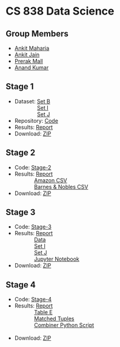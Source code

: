 CS 838 Data Science
=====================

Group Members
---------------------
* [Ankit Maharia](https://www.linkedin.com/in/ankitmaharia/)
* [Ankit Jain](https://www.linkedin.com/in/ajain64/)
* [Prerak Mall](https://www.linkedin.com/in/prerak-mall-a7982b43/)
* [Anand Kumar](https://www.linkedin.com/in/anand-kumar-potamsetti-78381761/)

Stage 1
-----------------------
* Dataset: [Set B](https://gitlab.com/Maharia/StageOne/tree/master/data/B)
<br />&nbsp;&nbsp;&nbsp;&nbsp;&nbsp;&nbsp;&nbsp;&nbsp;&nbsp;&nbsp;&nbsp;&nbsp;&nbsp;&nbsp;
           [Set I](https://gitlab.com/Maharia/StageOne/tree/master/data/I)
<br />&nbsp;&nbsp;&nbsp;&nbsp;&nbsp;&nbsp;&nbsp;&nbsp;&nbsp;&nbsp;&nbsp;&nbsp;&nbsp;&nbsp;
           [Set J](https://gitlab.com/Maharia/StageOne/tree/master/data/J)
* Repository: [Code](https://gitlab.com/Maharia/StageOne/tree/master)
* Results: [Report](https://gitlab.com/Maharia/StageOne/blob/master/CS838-DataScience.pdf)
* Download: [ZIP](https://gitlab.com/Maharia/StageOne/repository/master/archive.zip)

Stage 2
-----------------------
* Code:    [Stage-2](https://gitlab.com/ajain64/StageTwo)
* Results: [Report](https://github.com/prerakmall/CS838-DataScience/blob/master/CS838-DataScience-Stage2.pdf)
<br />&nbsp;&nbsp;&nbsp;&nbsp;&nbsp;&nbsp;&nbsp;&nbsp;&nbsp;&nbsp;&nbsp;&nbsp;
           [Amazon CSV](https://gitlab.com/ajain64/StageTwo/blob/master/output/source1(Amazon).csv)
<br />&nbsp;&nbsp;&nbsp;&nbsp;&nbsp;&nbsp;&nbsp;&nbsp;&nbsp;&nbsp;&nbsp;&nbsp;
           [Barnes & Nobles CSV](https://gitlab.com/ajain64/StageTwo/blob/master/output/source2(BNN).csv)
* Download: [ZIP](https://gitlab.com/ajain64/StageTwo/repository/master/archive.zip)

Stage 3
-----------------------
* Code:    [Stage-3](https://gitlab.com/ajain64/StageThree)
* Results: [Report](https://gitlab.com/ajain64/StageThree/blob/master/CS838-DataScience-Stage3.pdf)
<br />&nbsp;&nbsp;&nbsp;&nbsp;&nbsp;&nbsp;&nbsp;&nbsp;&nbsp;&nbsp;&nbsp;&nbsp;
           [Data](https://gitlab.com/ajain64/StageThree/tree/master/output)
<br />&nbsp;&nbsp;&nbsp;&nbsp;&nbsp;&nbsp;&nbsp;&nbsp;&nbsp;&nbsp;&nbsp;&nbsp;
           [Set I](https://gitlab.com/ajain64/StageThree/blob/master/output/Post_Blocking/I.csv)
<br />&nbsp;&nbsp;&nbsp;&nbsp;&nbsp;&nbsp;&nbsp;&nbsp;&nbsp;&nbsp;&nbsp;&nbsp;
           [Set J](https://gitlab.com/ajain64/StageThree/blob/master/output/Post_Blocking/J.csv)
<br />&nbsp;&nbsp;&nbsp;&nbsp;&nbsp;&nbsp;&nbsp;&nbsp;&nbsp;&nbsp;&nbsp;&nbsp;
           [Jupyter Notebook](https://gitlab.com/ajain64/StageThree/blob/master/src/BooksMatching.ipynb)
* Download: [ZIP](https://gitlab.com/ajain64/StageThree/-/archive/master/StageThree-master.zip)

Stage 4
-----------------------
* Code:    [Stage-4](https://gitlab.com/ajain64/Stage_Four)
* Results: [Report]()
<br />&nbsp;&nbsp;&nbsp;&nbsp;&nbsp;&nbsp;&nbsp;&nbsp;&nbsp;&nbsp;&nbsp;&nbsp;
           [Table E](https://gitlab.com/ajain64/Stage_Four/blob/master/output/Stage4/Table_E.csv)
<br />&nbsp;&nbsp;&nbsp;&nbsp;&nbsp;&nbsp;&nbsp;&nbsp;&nbsp;&nbsp;&nbsp;&nbsp;
           [Matched Tuples](https://gitlab.com/ajain64/Stage_Four/blob/master/output/Stage4/MatchedTuples.csv)
<br />&nbsp;&nbsp;&nbsp;&nbsp;&nbsp;&nbsp;&nbsp;&nbsp;&nbsp;&nbsp;&nbsp;&nbsp;
           [Combiner Python Script](https://gitlab.com/ajain64/Stage_Four/blob/master/src/Combiner.py)
<br />&nbsp;&nbsp;&nbsp;&nbsp;&nbsp;&nbsp;&nbsp;&nbsp;&nbsp;&nbsp;&nbsp;&nbsp;
* Download: [ZIP]()
